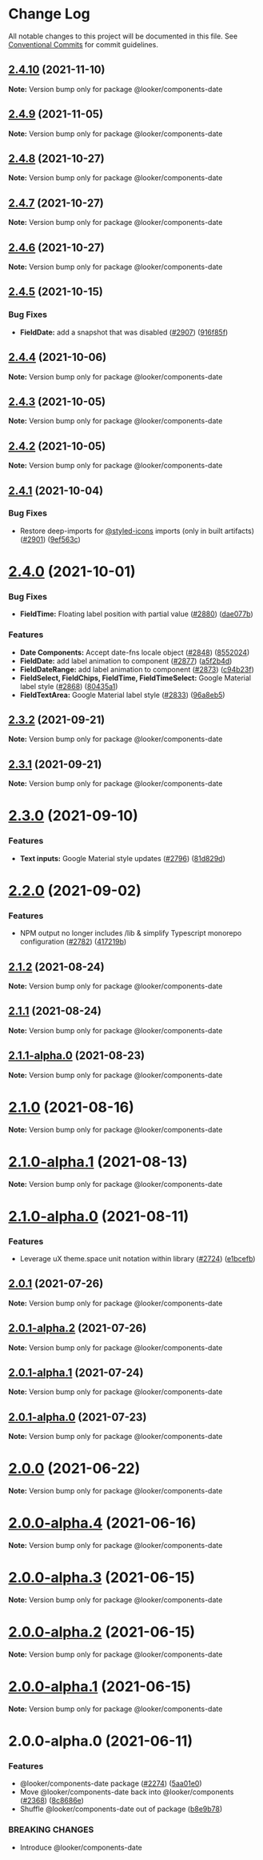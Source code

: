 # Change Log

All notable changes to this project will be documented in this file.
See [Conventional Commits](https://conventionalcommits.org) for commit guidelines.

## [2.4.10](https://github.com/looker-open-source/components/compare/@looker/components-date@2.4.9...@looker/components-date@2.4.10) (2021-11-10)

**Note:** Version bump only for package @looker/components-date





## [2.4.9](https://github.com/looker-open-source/components/compare/@looker/components-date@2.4.8...@looker/components-date@2.4.9) (2021-11-05)

**Note:** Version bump only for package @looker/components-date





## [2.4.8](https://github.com/looker-open-source/components/compare/@looker/components-date@2.4.7...@looker/components-date@2.4.8) (2021-10-27)

**Note:** Version bump only for package @looker/components-date





## [2.4.7](https://github.com/looker-open-source/components/compare/@looker/components-date@2.4.6...@looker/components-date@2.4.7) (2021-10-27)

**Note:** Version bump only for package @looker/components-date





## [2.4.6](https://github.com/looker-open-source/components/compare/@looker/components-date@2.4.5...@looker/components-date@2.4.6) (2021-10-27)

**Note:** Version bump only for package @looker/components-date





## [2.4.5](https://github.com/looker-open-source/components/compare/@looker/components-date@2.4.4...@looker/components-date@2.4.5) (2021-10-15)


### Bug Fixes

* **FieldDate:** add a snapshot that was disabled ([#2907](https://github.com/looker-open-source/components/issues/2907)) ([916f85f](https://github.com/looker-open-source/components/commit/916f85f8f1d5c6dc5d21fd5c2971ba160cd20ebc))





## [2.4.4](https://github.com/looker-open-source/components/compare/@looker/components-date@2.4.3...@looker/components-date@2.4.4) (2021-10-06)

**Note:** Version bump only for package @looker/components-date





## [2.4.3](https://github.com/looker-open-source/components/compare/@looker/components-date@2.4.2...@looker/components-date@2.4.3) (2021-10-05)

**Note:** Version bump only for package @looker/components-date





## [2.4.2](https://github.com/looker-open-source/components/compare/@looker/components-date@2.4.1...@looker/components-date@2.4.2) (2021-10-05)

**Note:** Version bump only for package @looker/components-date





## [2.4.1](https://github.com/looker-open-source/components/compare/@looker/components-date@2.4.0...@looker/components-date@2.4.1) (2021-10-04)


### Bug Fixes

* Restore deep-imports for [@styled-icons](https://github.com/styled-icons) imports (only in built artifacts) ([#2901](https://github.com/looker-open-source/components/issues/2901)) ([9ef563c](https://github.com/looker-open-source/components/commit/9ef563cafed5b594fb2cbad58660bb0f999ec192))





# [2.4.0](https://github.com/looker-open-source/components/compare/@looker/components-date@2.3.2...@looker/components-date@2.4.0) (2021-10-01)


### Bug Fixes

* **FieldTime:** Floating label position with partial value ([#2880](https://github.com/looker-open-source/components/issues/2880)) ([dae077b](https://github.com/looker-open-source/components/commit/dae077b479193147d3c26896e114ca51402ed08a))


### Features

* **Date Components:** Accept date-fns locale object ([#2848](https://github.com/looker-open-source/components/issues/2848)) ([8552024](https://github.com/looker-open-source/components/commit/85520246d130b296aaf36af22459b7833c314396))
* **FieldDate:** add label animation to component ([#2877](https://github.com/looker-open-source/components/issues/2877)) ([a5f2b4d](https://github.com/looker-open-source/components/commit/a5f2b4df300113114d8d32136b84273712eabbfa))
* **FieldDateRange:** add label animation to component ([#2873](https://github.com/looker-open-source/components/issues/2873)) ([c94b23f](https://github.com/looker-open-source/components/commit/c94b23f268532fc13816f0ca49c8d49c2a310980))
* **FieldSelect, FieldChips, FieldTime, FieldTimeSelect:** Google Material label style ([#2868](https://github.com/looker-open-source/components/issues/2868)) ([80435a1](https://github.com/looker-open-source/components/commit/80435a1c16c6d26466624850e2d853526ad40269))
* **FieldTextArea:** Google Material label style ([#2833](https://github.com/looker-open-source/components/issues/2833)) ([96a8eb5](https://github.com/looker-open-source/components/commit/96a8eb5b8e8f68ec65ad25df2bb38bbd6a2bcfed))





## [2.3.2](https://github.com/looker-open-source/components/compare/@looker/components-date@2.3.1...@looker/components-date@2.3.2) (2021-09-21)

**Note:** Version bump only for package @looker/components-date





## [2.3.1](https://github.com/looker-open-source/components/compare/@looker/components-date@2.3.0...@looker/components-date@2.3.1) (2021-09-21)

**Note:** Version bump only for package @looker/components-date





# [2.3.0](https://github.com/looker-open-source/components/compare/@looker/components-date@2.2.0...@looker/components-date@2.3.0) (2021-09-10)


### Features

* **Text inputs:** Google Material style updates ([#2796](https://github.com/looker-open-source/components/issues/2796)) ([81d829d](https://github.com/looker-open-source/components/commit/81d829d7314a0e50a8457cb03edc8ad5239eda3c))





# [2.2.0](https://github.com/looker-open-source/components/compare/@looker/components-date@2.2.0-alpha.1...@looker/components-date@2.2.0) (2021-09-02)

### Features

* NPM output no longer includes /lib & simplify Typescript monorepo configuration ([#2782](https://github.com/looker-open-source/components/issues/2782)) ([417219b](https://github.com/looker-open-source/components/commit/417219bdea141033a3d57a8188089e2ccfb675b0))


## [2.1.2](https://github.com/looker-open-source/components-date/compare/@looker/components-date@2.1.1-alpha.0...@looker/components-date@2.1.2) (2021-08-24)

**Note:** Version bump only for package @looker/components-date





## [2.1.1](https://github.com/looker-open-source/components-date/compare/@looker/components-date@2.1.1-alpha.0...@looker/components-date@2.1.1) (2021-08-24)

**Note:** Version bump only for package @looker/components-date





## [2.1.1-alpha.0](https://github.com/looker-open-source/components-date/compare/@looker/components-date@2.1.0...@looker/components-date@2.1.1-alpha.0) (2021-08-23)

**Note:** Version bump only for package @looker/components-date





# [2.1.0](https://github.com/looker-open-source/components-date/compare/@looker/components-date@2.1.0-alpha.1...@looker/components-date@2.1.0) (2021-08-16)

**Note:** Version bump only for package @looker/components-date





# [2.1.0-alpha.1](https://github.com/looker-open-source/components-date/compare/@looker/components-date@2.1.0-alpha.0...@looker/components-date@2.1.0-alpha.1) (2021-08-13)

**Note:** Version bump only for package @looker/components-date





# [2.1.0-alpha.0](https://github.com/looker-open-source/components-date/compare/@looker/components-date@2.0.1...@looker/components-date@2.1.0-alpha.0) (2021-08-11)


### Features

* Leverage uX theme.space unit notation within library ([#2724](https://github.com/looker-open-source/components-date/issues/2724)) ([e1bcefb](https://github.com/looker-open-source/components-date/commit/e1bcefbc5ceb0bc7129a1a86a16f432210c0f15a))





## [2.0.1](https://github.com/looker-open-source/components-date/compare/@looker/components-date@2.0.1-alpha.2...@looker/components-date@2.0.1) (2021-07-26)

**Note:** Version bump only for package @looker/components-date





## [2.0.1-alpha.2](https://github.com/looker-open-source/components-date/compare/@looker/components-date@2.0.1-alpha.1...@looker/components-date@2.0.1-alpha.2) (2021-07-26)

**Note:** Version bump only for package @looker/components-date





## [2.0.1-alpha.1](https://github.com/looker-open-source/components-date/compare/@looker/components-date@2.0.0...@looker/components-date@2.0.1-alpha.1) (2021-07-24)

**Note:** Version bump only for package @looker/components-date





## [2.0.1-alpha.0](https://github.com/looker-open-source/components-date/compare/@looker/components-date@2.0.0...@looker/components-date@2.0.1-alpha.0) (2021-07-23)

**Note:** Version bump only for package @looker/components-date





# [2.0.0](https://github.com/looker-open-source/components-date/compare/@looker/components-date@2.0.0-alpha.4...@looker/components-date@2.0.0) (2021-06-22)

**Note:** Version bump only for package @looker/components-date





# [2.0.0-alpha.4](https://github.com/looker-open-source/components-date/compare/@looker/components-date@2.0.0-alpha.3...@looker/components-date@2.0.0-alpha.4) (2021-06-16)

**Note:** Version bump only for package @looker/components-date





# [2.0.0-alpha.3](https://github.com/looker-open-source/components-date/compare/@looker/components-date@2.0.0-alpha.2...@looker/components-date@2.0.0-alpha.3) (2021-06-15)

**Note:** Version bump only for package @looker/components-date





# [2.0.0-alpha.2](https://github.com/looker-open-source/components-date/compare/@looker/components-date@2.0.0-alpha.1...@looker/components-date@2.0.0-alpha.2) (2021-06-15)

**Note:** Version bump only for package @looker/components-date





# [2.0.0-alpha.1](https://github.com/looker-open-source/components-date/compare/@looker/components-date@2.0.0-alpha.0...@looker/components-date@2.0.0-alpha.1) (2021-06-15)

**Note:** Version bump only for package @looker/components-date





# 2.0.0-alpha.0 (2021-06-11)


### Features

* @looker/components-date package ([#2274](https://github.com/looker-open-source/components-date/issues/2274)) ([5aa01e0](https://github.com/looker-open-source/components-date/commit/5aa01e0b996647a60d251fc5cd00ba7af185356c))
* Move @looker/components-date back into @looker/components ([#2368](https://github.com/looker-open-source/components-date/issues/2368)) ([8c8686e](https://github.com/looker-open-source/components-date/commit/8c8686eb2d650ab64fabc0dd4e4f827ec1135694))
* Shuffle @looker/components-date out of package ([b8e9b78](https://github.com/looker-open-source/components-date/commit/b8e9b78af761e639ae670171aa796b82adcc1b1f))


### BREAKING CHANGES

* Introduce @looker/components-date
